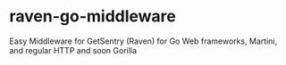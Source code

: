 raven-go-middleware
===================

Easy Middleware for GetSentry (Raven) for Go Web frameworks, Martini, and regular HTTP and soon Gorilla

